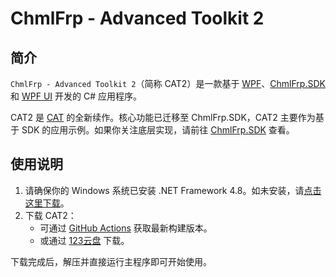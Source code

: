 # ChmlFrp - Advanced Toolkit 2

## 简介

`ChmlFrp - Advanced Toolkit 2`（简称 CAT2）是一款基于 [WPF](https://github.com/dotnet/wpf)、[ChmlFrp.SDK](https://github.com/ChmlFrp/ChmlFrp.SDK) 和 [WPF UI](https://github.com/lepoco/wpfui) 开发的 C# 应用程序。

CAT2 是 [CAT](https://github.com/ChmlFrp/ChmlFrp_Advanced_Toolkit) 的全新续作。核心功能已迁移至 ChmlFrp.SDK，CAT2 主要作为基于 SDK 的应用示例。如果你关注底层实现，请前往 [ChmlFrp.SDK](https://github.com/ChmlFrp/ChmlFrp.SDK) 查看。

## 使用说明

1. 请确保你的 Windows 系统已安装 .NET Framework 4.8。如未安装，请[点击这里下载](https://dotnet.microsoft.com/zh-cn/download/dotnet-framework/thank-you/net48-web-installer)。
2. 下载 CAT2：
   - 可通过 [GitHub Actions](https://github.com/ChmlFrp/CAT2/actions/workflows/Build.yml) 获取最新构建版本。
   - 或通过 [123云盘](https://www.123865.com/s/CloMjv-M7y0h) 下载。

下载完成后，解压并直接运行主程序即可开始使用。